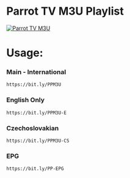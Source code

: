 # Parrot TV M3U Playlist
[![Parrot TV M3U](https://raw.githubusercontent.com/ParrotDevelopers/Parrot-TV-M3U/main/IMG/Repo%20BG.png "Parrot TV M3U")](http://https://raw.githubusercontent.com/ParrotDevelopers/Parrot-TV-M3U/main/IMG/Repo%20BG.png "Parrot TV M3U")


# Usage:

### Main - International

```
https://bit.ly/PPM3U
```

### English Only

```
https://bit.ly/PPM3U-E
```

### Czechoslovakian

```
https://bit.ly/PPM3U-CS
```

### EPG

```
https://bit.ly/PP-EPG
```